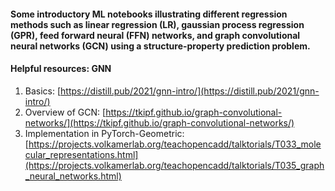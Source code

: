 #### Some introductory ML notebooks illustrating different regression methods such as linear regression (LR), gaussian process regression (GPR), feed forward neural (FFN) networks, and graph convolutional neural networks (GCN) using a structure-property prediction problem.

#### Helpful resources: GNN

  1. Basics: [https://distill.pub/2021/gnn-intro/](https://distill.pub/2021/gnn-intro/)
  2. Overview of GCN: [https://tkipf.github.io/graph-convolutional-networks/](https://tkipf.github.io/graph-convolutional-networks/)
  3. Implementation in PyTorch-Geometric: [https://projects.volkamerlab.org/teachopencadd/talktorials/T033_molecular_representations.html](https://projects.volkamerlab.org/teachopencadd/talktorials/T035_graph_neural_networks.html)
  
